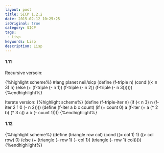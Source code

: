 ```yaml
---
layout: post
title: SICP 1.2.2
date: 2015-02-12 10:25:25
isOriginal: true
category: SICP
tags:
 - Lisp
keywords: Lisp
description: Lisp
---
```


#### 1.11

Recursive versoin:

{%highlight scheme%}
#lang planet neil/sicp
(define (f-triple n)
  (cond ((< n 3) n)
        (else
          (+ (f-triple (- n 1))
           (f-triple (- n 2))
           (f-triple (- n 3))))))
{%endhighlight%}

Iterate version:
{%highlight scheme%}
(define (f-triple-iter n)
  (if (< n 3)
    n
    (f-iter 2 1 0 (- n 2))))
(define (f-iter a b c count)
  (if (= count 0)
    a
    (f-iter (+ a (* 2 b) (* 3 c))
            a
            b
            (- count 1))))
{%endhighlight%}

#### 1.12
{%highlight scheme%}
(define (triangle row col)
  (cond ((= col 1) 1)
        ((> col row) 0)
        (else
            (+ (triangle (- row 1) (- col 1))
               (triangle (- row 1) col)))))
{%endhighlight%}
